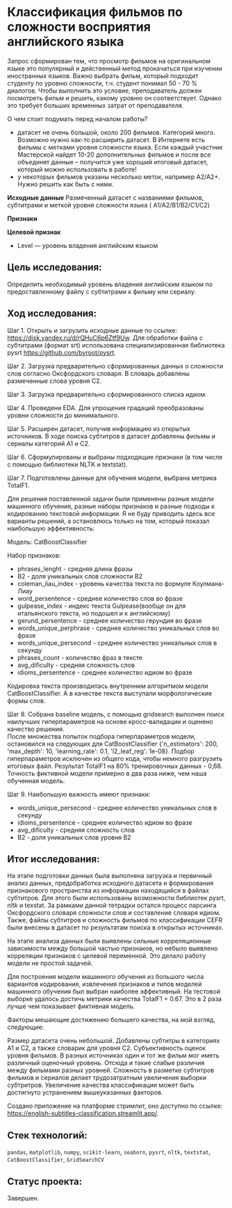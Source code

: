 # Классификация фильмов по сложности восприятия английского языка

Запрос сформирован тем, что просмотр фильмов на оригинальном языке это популярный и действенный метод прокачаться при изучении иностранных языков. Важно выбрать фильм, который подходит студенту по уровню сложности, т.ч. студент понимал 50 - 70 % диалогов. Чтобы выполнить это условие, преподаватель должен посмотреть фильм и решить, какому уровню он соответствует. Однако это требует больших временных затрат от преподавателя.

О чем стоит подумать перед началом работы?
- датасет не очень большой, около 200 фильмов. Категорий много. Возможно нужно как-то расширить датасет. В Интернете есть фильмы с метками уровня сложности языка. Если каждый участник Мастерской найдет 10-20 дополнительных фильмов и после все объединят данные – получится уже хороший итоговый датасет, который можно использовать в работе!
- у некоторых фильмов указаны несколько меток, например А2/А2+. Нужно решить как быть с ними.

**Исходные данные**
Размеченный датасет с названиями фильмов, субтитрами и меткой уровня сложности языка ( A1/A2/B1/B2/C1/C2)

**Признаки**


**Целевой признак**
- Level — уровень владения английским языком


## Цель исследования:

Определить необходимый уровень владения английским языком по предоставленному файлу с субтитрами к фильму или сериалу.

## Ход исследования:

Шаг 1. Открыть и загрузить исходные данные по ссылке: https://disk.yandex.ru/d/rQHuC6p6Ztf9Uw. Для обработки файла с субтитрами (формат srt) использована специализированная библиотека pysrt https://github.com/byroot/pysrt. <br/>

Шаг 2. Загрузка предварительно сформированных данных о сложности слов согласно Оксфордского словаря. В словарь добавлены размеченные слова уровня C2. <br/>

Шаг 3. Загрузка предварительно сформированного списка идиом. <br/>

Шаг 4. Проведени EDA. Для упрощения градаций преобразованы уровни сложности до минимального. <br/>

Шаг 5. Расширен датасет, получив информацию из открытых источников. В ходе поиска субтитров в датасет добавлены фильмы и сериалы категорий A1 и С2. <br/>

Шаг 6. Сформулированы и выбраны подходящие признаки (в том числе с помощью библиотеки NLTK и textstat).<br/>

Шаг 7. Подготовлены данные для обучения модели, выбрана метрика TotalF1.<br/>

Для решения поставленной задачи были применены разные модели машинного обучения, разные наборы признаков и разные подходы к кодированию текстовой информации. Я не буду приводить здесь все варианты решений, а остановлюсь только на том, который показал наибольшую эффективность:<br/>

Модель: CatBoostClassifier<br/>

Набор признаков:<br/>
- phrases_lenght - средняя длина фразы<br/>
- B2 - доля уникальных слов сложности B2<br/>
- coleman_liau_index - уровень качества текста по формуле Коулмана-Лиау<br/>
- word_persentence - среднее количество слов во фразе<br/>
- gulpease_index - индекс текста Gulpease(вообще он для итальянского текста, но подошел и к английскому)<br/>
- gerund_persentence - среднее количество герундия во фразе<br/>
- words_unique_perphrase - среднее количество уникальных слов во фразе<br/>
- words_unique_persecond - среднее количество уникальных слов в секунду<br/>
- phrases_count - количество фраз в тексте<br/>
- avg_dificulty - средняя сложность слов<br/>
- idioms_persentence - среднее количество идиом во фразе<br/>

Кодировка текста производилась внутренним алгоритмом модели CatBoostClassifier. А в качестве текста выступали морфологические формы слов.<br/>

Шаг 8. Собрана baseline модель, с помощью gridsearch выполнен поиск наилучших гиперпараметров на основе кросс-валидации и оценено качество решения. <br/>
После множества попыток подбора гиперпараметров модели, остановился на следующих для CatBoostClassifier {'n_estimators': 200, 'max_depth': 10, 'learning_rate': 0.1, 'l2_leaf_reg': 1e-08}. Подбор гиперпараметров исключен из общего кода, чтобы немного разгрузить итоговых файл. Результат TotalF1 на 80% тренировочных данных - 0,68. Точность фиктивной модели примерно в два раза ниже, чем наша обученная модель.<br/>

Шаг 9. Наибольшую важность имеют признаки:<br/>

- words_unique_persecond - среднее количество уникальных слов в секунду<br/>
- idioms_persentence - среднее количество идиом во фразе<br/>
- avg_dificulty - средняя сложность слов<br/>
- B2 - доля уникальных слов уровня B2<br/>


## Итог исследования:

На этапе подготовки данных была выполнена загрузка и первичный анализ данных, предобработка исходного датасета и формирования признакового пространства из информации находящийся в файлах субтитров. Для этого были использованы возможности библиотек pysrt, nltk и texstat. За рамками данной тетрадки остался процесс парсинга Оксфордского словаря сложности слов и составление словаря идиом. Также, файлы субтитров и сложность фильмов по классификации CEFR были внесены в датасет по результатам поиска в открытых источниках.

На этапе анализа данных были выявлены сильные корреляционные зависимости между большой частью признаков, но небыло выявлено корреляции признаков с целевой переменной. Это делало работу модели не простой задачей.

Для построения модели машинного обучения из большого числа вариантов кодирования, извлечения признаков и типов моделей машинного обучения был выбран наиболее эффективный. На тестовой выборке удалось достичь метрики качества TotalF1 = 0.67. Это в 2 раза лучше чем показывает фиктивная модель.

Факторы мешающие достижению большего качества, на мой взгляд, следующие:

Размер датасета очень небольшой. Добавлены субтитры в категориях A1 и С2, а также словарик для уровня C2.
Субъективность оценок уровня фильмов. В разных источниках один и тот же фильм мог иметь различный оценочный уровень. Отсюда и такие слабые различия между фильмами разных уровней. Сложность в разметке субтитров фильмов и сериалов делает трудозатратным увеличения выборки субтритров.
Увеличение качества классификации может быть достигнуто устранением вышеуказанных факторов.

Создано приложение на платформе стримлит, оно доступно по ссылке: https://english-subtitles-classification.streamlit.app/.


## Стек технологий:

`pandas`, `matplotlib`, `numpy`, `scikit-learn`, `seaborn`, `pysrt`, `nltk`, `textstat`, `CatBoostClassifier`, `GridSearchCV`

## Статус проекта:

Завершен.
